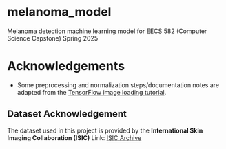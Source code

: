 # melanoma_model
Melanoma detection machine learning model for EECS 582 (Computer Science Capstone) Spring 2025


# Acknowledgements
- Some preprocessing and normalization steps/documentation notes are adapted from the [TensorFlow image loading tutorial](https://www.tensorflow.org/tutorials/load_data/images).

## Dataset Acknowledgement 
The dataset used in this project is provided by the **International Skin Imaging Collaboration (ISIC)**
Link: [ISIC Archive](https://www.isic-archive.com/)

